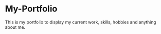 # My-Portfolio
This is my portfolio to display my current work, skills, hobbies and anything about me.
